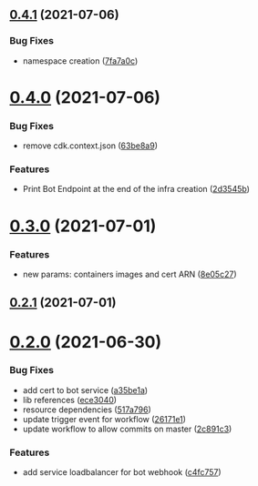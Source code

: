 ## [0.4.1](https://github.com/aufacicenta/rapydbot-infra/compare/v0.4.0...v0.4.1) (2021-07-06)


### Bug Fixes

* namespace creation ([7fa7a0c](https://github.com/aufacicenta/rapydbot-infra/commit/7fa7a0c50168567f7d764f51fb21e739eb57f84c))



# [0.4.0](https://github.com/aufacicenta/rapydbot-infra/compare/v0.3.0...v0.4.0) (2021-07-06)


### Bug Fixes

* remove cdk.context.json ([63be8a9](https://github.com/aufacicenta/rapydbot-infra/commit/63be8a94422c04afce608f0849ff2f4f9bd1b4d3))


### Features

* Print Bot Endpoint at the end of the infra creation ([2d3545b](https://github.com/aufacicenta/rapydbot-infra/commit/2d3545b026d556762041a2a3a652d306f2146a6f))



# [0.3.0](https://github.com/aufacicenta/rapydbot-infra/compare/v0.2.1...v0.3.0) (2021-07-01)


### Features

* new params: containers images and cert ARN ([8e05c27](https://github.com/aufacicenta/rapydbot-infra/commit/8e05c2747ce9c55fe1c51afed267dea635891210))



## [0.2.1](https://github.com/aufacicenta/rapydbot-infra/compare/v0.2.0...v0.2.1) (2021-07-01)



# [0.2.0](https://github.com/aufacicenta/rapydbot-infra/compare/v0.1.0...v0.2.0) (2021-06-30)


### Bug Fixes

* add cert to bot service ([a35be1a](https://github.com/aufacicenta/rapydbot-infra/commit/a35be1a1246d6595dc055f5b952cb785a3da2c7f))
* lib references ([ece3040](https://github.com/aufacicenta/rapydbot-infra/commit/ece3040ec64f10466448bbe4110033e7757f4305))
* resource dependencies ([517a796](https://github.com/aufacicenta/rapydbot-infra/commit/517a79631718f8370d1bfe725b3dacd3e610008e))
* update trigger event for workflow ([26171e1](https://github.com/aufacicenta/rapydbot-infra/commit/26171e12991a06c46325636d303daa2f3fe7f672))
* update workflow to allow commits on master ([2c891c3](https://github.com/aufacicenta/rapydbot-infra/commit/2c891c3b134399a5df4a64723857ca7a66948403))


### Features

* add service loadbalancer for bot webhook ([c4fc757](https://github.com/aufacicenta/rapydbot-infra/commit/c4fc7577a96ff6cadb46c44afc40009994fc90c2))



